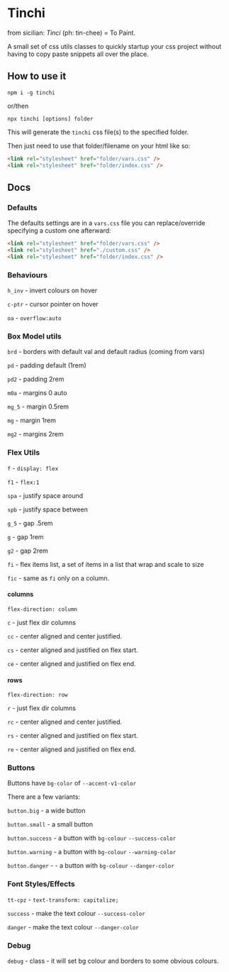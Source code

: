# Tinchi

from sicilian: _Tìnci_ (ph: tin-chee) = To Paint.

A small set of css utils classes to quickly startup your css project without having to copy paste snippets all over the place.
## How to use it
```
npm i -g tinchi
```

or/then

```
npx tinchi [options] folder

```

This will generate the `tinchi` css file(s) to the specified folder.

Then just need to use that folder/filename on your html like so:

```html
<link rel="stylesheet" href="folder/vars.css" />
<link rel="stylesheet" href="folder/index.css" />
```
## Docs
### Defaults

The defaults settings are in a `vars.css` file you can replace/override specifying a custom one afterward:

```html
<link rel="stylesheet" href="folder/vars.css" />
<link rel="stylesheet" href="./custom.css" />
<link rel="stylesheet" href="folder/index.css" />
```
### Behaviours
`h_inv` - invert colours on hover

`c-ptr` - cursor pointer on hover

`oa` - `overflow:auto`

### Box Model utils
`brd` - borders with default val and default radius (coming from vars)

`pd` - padding default (1rem)

`pd2` - padding 2rem

`m0a` - margins 0 auto

`mg_5` - margin 0.5rem

`mg` - margin 1rem

`mg2` - margins 2rem

### Flex Utils

`f` - `display: flex`

`f1` - `flex:1`

`spa` - justify space around

`spb` - justify space between

`g_5` - gap .5rem

`g` - gap 1rem

`g2` - gap 2rem

`fi` - flex items list, a set of items in a list that wrap and scale to size

`fic` - same as `fi` only on a column.

#### columns
`flex-direction: column`

`c` - just flex dir columns

`cc` - center aligned and center justified.

`cs` - center aligned and justified on flex start.

`ce` - center aligned and justified on flex end.

#### rows
`flex-direction: row`

`r` - just flex dir columns

`rc` - center aligned and center justified.

`rs` - center aligned and justified on flex start.

`re` - center aligned and justified on flex end.

### Buttons
Buttons have `bg-color` of `--accent-v1-color`

There are a few variants:

`button.big` - a wide button

`button.small` - a small button

`button.success` - a button with `bg-colour` `--success-color`

`button.warning` - a button with `bg-colour` `--warning-color`

`button.danger` - - a button with `bg-colour` `--danger-color`



### Font Styles/Effects
`tt-cpz` - `text-transform: capitalize;`

`success` - make the text colour `--success-color`

`danger` - make the text colour `--danger-color`

### Debug

`debug` - class - it will set bg colour and borders to some obvious colours.
